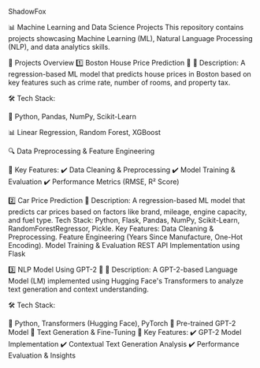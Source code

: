 
ShadowFox

📊 Machine Learning and Data Science Projects
This repository contains projects showcasing Machine Learning (ML), Natural Language Processing (NLP), and data analytics skills.

🚀 Projects Overview
1️⃣ Boston House Price Prediction 🏡
📌 Description:
A regression-based ML model that predicts house prices in Boston based on key features such as crime rate, number of rooms, and property tax.

🛠 Tech Stack:

🐍 Python, Pandas, NumPy, Scikit-Learn

📊 Linear Regression, Random Forest, XGBoost

🔍 Data Preprocessing & Feature Engineering

🔹 Key Features:
✔️ Data Cleaning & Preprocessing
✔️ Model Training & Evaluation
✔️ Performance Metrics (RMSE, R² Score)


2️⃣ Car Price Prediction 🚗
Description: A regression-based ML model that predicts car prices based on factors like brand, mileage, engine capacity, and fuel type.
Tech Stack: Python, Flask, Pandas, NumPy, Scikit-Learn, RandomForestRegressor, Pickle.
Key Features:
Data Cleaning & Preprocessing.
Feature Engineering (Years Since Manufacture, One-Hot Encoding).
Model Training & Evaluation 
REST API Implementation using Flask

3️⃣ NLP Model Using GPT-2 🧠
📌 Description:
A GPT-2-based Language Model (LM) implemented using Hugging Face's Transformers to analyze text generation and context understanding.

🛠 Tech Stack:

🐍 Python, Transformers (Hugging Face), PyTorch
🤖 Pre-trained GPT-2 Model
📝 Text Generation & Fine-Tuning
🔹 Key Features:
✔️ GPT-2 Model Implementation
✔️ Contextual Text Generation Analysis
✔️ Performance Evaluation & Insights
